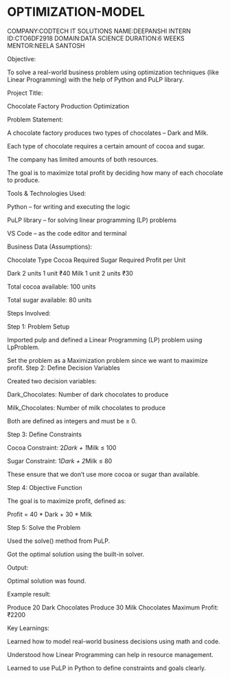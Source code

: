 # OPTIMIZATION-MODEL
COMPANY:CODTECH IT SOLUTIONS
NAME:DEEPANSHI
INTERN ID:CTO6DF2918
DOMAIN:DATA SCIENCE
DURATION:6 WEEKS
MENTOR:NEELA SANTOSH

Objective:

To solve a real-world business problem using optimization techniques (like Linear Programming) with the help of Python and PuLP library.

 Project Title:

Chocolate Factory Production Optimization

 Problem Statement:

A chocolate factory produces two types of chocolates – Dark and Milk.

Each type of chocolate requires a certain amount of cocoa and sugar.

The company has limited amounts of both resources.

The goal is to maximize total profit by deciding how many of each chocolate to produce.

 Tools & Technologies Used:

Python – for writing and executing the logic

PuLP library – for solving linear programming (LP) problems

VS Code – as the code editor and terminal

 Business Data (Assumptions):

Chocolate Type	Cocoa Required	Sugar Required	Profit per Unit

Dark	2 units	1 unit	₹40
Milk	1 unit	2 units	₹30


Total cocoa available: 100 units

Total sugar available: 80 units

 Steps Involved:

Step 1: Problem Setup

Imported pulp and defined a Linear Programming (LP) problem using LpProblem.

Set the problem as a Maximization problem since we want to maximize profit.
 Step 2: Define Decision Variables

Created two decision variables:

Dark_Chocolates: Number of dark chocolates to produce

Milk_Chocolates: Number of milk chocolates to produce

Both are defined as integers and must be ≥ 0.

 Step 3: Define Constraints

Cocoa Constraint: 2*Dark + 1*Milk ≤ 100

Sugar Constraint: 1*Dark + 2*Milk ≤ 80

These ensure that we don’t use more cocoa or sugar than available.

 Step 4: Objective Function

The goal is to maximize profit, defined as:

Profit = 40 * Dark + 30 * Milk

 Step 5: Solve the Problem

Used the solve() method from PuLP.

Got the optimal solution using the built-in solver.

 Output:

Optimal solution was found.

Example result:

Produce 20 Dark Chocolates
Produce 30 Milk Chocolates
Maximum Profit: ₹2200

 Key Learnings:

Learned how to model real-world business decisions using math and code.

Understood how Linear Programming can help in resource management.

Learned to use PuLP in Python to define constraints and goals clearly.
